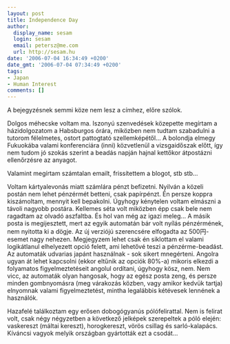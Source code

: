 ```yaml
---
layout: post
title: Independence Day
author:
  display_name: sesam
  login: sesam
  email: petersz@me.com
  url: http://sesam.hu
date: '2006-07-04 16:34:49 +0200'
date_gmt: '2006-07-04 07:34:49 +0200'
tags:
- Japan
- Human Interest
comments: []
---
```


A bejegyzésnek semmi köze nem lesz a címhez, előre szólok.

Dolgos méhecske voltam ma. Iszonyú szenvedések közepette megírtam a házidolgozatom a Habsburgos órára, miközben nem tudtam szabadulni a tutorom félelmetes, ostort pattogtató szellemképétől... A bolondja elmegy Fukuokába valami konferenciára (inni) közvetlenül a vizsgaidőszak előtt, így nem tudom jó szokás szerint a beadás napján hajnal kettőkor átpostázni ellenőrzésre az anyagot.

Valamint megírtam számtalan emailt, frissítettem a blogot, stb stb...

Voltam kártyalevonás miatt számlára pénzt befizetni. Nyilván a közeli postán nem lehet pénzérmét betteni, csak papírpénzt. Én persze koppra kiszámoltam, mennyit kell bepakolni. Úgyhogy kénytelen voltam elmászni a távoli nagyobb postára. Kellemes séta volt miközben épp csak bele nem ragadtam az olvadó aszfaltba. És hol van még az igazi meleg... A másik posta is megijesztett, mert az egyik automatán bár volt nyílás pénzérmének, nem nyitotta ki a dögje. Az új verziójú szerencsére elfogadta az 500円-esemet nagy nehezen. Megjegyzem lehet csak én siklottam el valami logikátlanul elhelyezett opció felett, ami lehetővé teszi a pénzérme-beadást. Az automaták udvarias japánt használnak - sok sikert mnegérteni. Angolra ugyan át lehet kapcsolni (ekkor eltűnik az opciók 80%-a) mikoris elkezdi a folyamatos figyelmeztetéseit angolul ordítani, úgyhogy kösz, nem. Nem vicc, az automaták olyan hangosak, hogy az egész posta zeng, és persze minden gombnyomásra (meg várakozás közben, vagy amikor kedvük tartja) elnyomnak valami figyelmeztetést, mintha legalábbis kétévesek lennének a használók.

Hazafelé találkoztam egy erősen dobogógyanús pólófelirattal. Nem is felirat volt, csak négy négyzetben a következő jelképek szerepeltek a póló elején: vaskereszt (máltai kereszt), horogkereszt, vörös csillag és sarló-kalapács. Kíváncsi vagyok melyik országban gyártották ezt a csodát...
